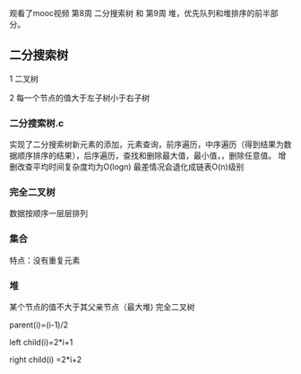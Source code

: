 观看了mooc视频 第8周 二分搜索树 和 第9周 堆，优先队列和堆排序的前半部分。



## 二分搜索树
1 二叉树

2 每一个节点的值大于左子树小于右子树
### 二分搜索树.c
实现了二分搜索树新元素的添加，元素查询，前序遍历，中序遍历（得到结果为数据顺序排序的结果），后序遍历，查找和删除最大值，最小值，，删除任意值。
增删改查平均时间复杂度均为O(logn) 最差情况会退化成链表O(n)级别
### 完全二叉树
数据按顺序一层层排列
### 集合
特点：没有重复元素
### 堆
某个节点的值不大于其父亲节点（最大堆)
完全二叉树

parent(i)=(i-1)/2

left child(i)=2*i+1

right child(i) =2*i+2
